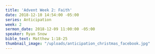 ```yaml
---
title: 'Advent Week 2: Faith'
date: 2018-12-10 14:54:00 -05:00
series: Anticipation
week: 2
sermon_date: 2018-12-09 11:00:00 -05:00
speaker: Ryan Snow
bible_text: Matthew 1:18-25
thumbnail_image: "/uploads/anticipation_christmas_facebook.jpg"
---
```


